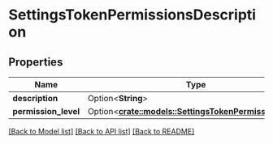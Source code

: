 # SettingsTokenPermissionsDescription

## Properties

Name | Type | Description | Notes
------------ | ------------- | ------------- | -------------
**description** | Option<**String**> |  | [optional]
**permission_level** | Option<[**crate::models::SettingsTokenPermissionLevel**](SettingsTokenPermissionLevel.md)> |  | [optional]

[[Back to Model list]](../README.md#documentation-for-models) [[Back to API list]](../README.md#documentation-for-api-endpoints) [[Back to README]](../README.md)


